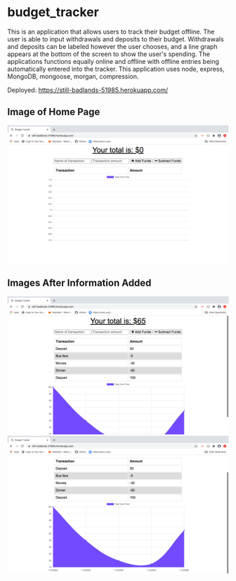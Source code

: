 # budget_tracker
This is an application that allows users to track their budget offline.  The user is able to input withdrawals and deposits to their budget.  Withdrawals  and deposits can be labeled however the user chooses, and a line graph appears at the bottom of the screen to show the user's spending. The applications functions equally online and offline with offline entries being automatically entered into the tracker.  This application uses node, express, MongoDB, mongoose, morgan, compression.

Deployed: https://still-badlands-51985.herokuapp.com/

## Image of Home Page
<img src="./public/images/homepage.png">

## Images After Information Added
<img src="./public/images/infoadded.png">
<img src="./public/images/infoadded2.png">

